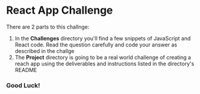 # React App Challenge

There are 2 parts to this challnge: 
1. In the **Challenges** directory you'll find a few snippets of JavaScript and React code. Read the question carefully and code your answer as described in the challge
2. The **Project** directory is going to be a real world challenge of creating a reach app using the deliverables and instructions listed in the directory's README


### Good Luck!
